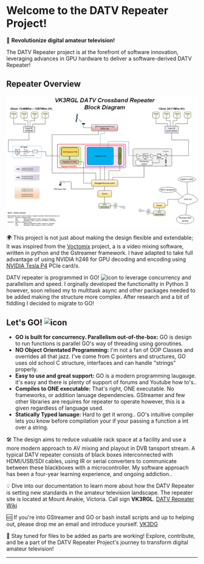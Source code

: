 # Welcome to the DATV Repeater Project!

🚀 **Revolutionize digital amateur television!** 

The DATV Repeater project is at the forefront of software innovation, leveraging advances in GPU hardware to deliver a software-derived DATV Repeater!

## Repeater Overview

![Overview](https://github.com/TVforME/Repeater/blob/main/assets/images/Repeater-Overview.png)

🌍 This project is not just about making the design flexible and extendable; It was inspired from the [Voctomix](https://github.com/voc/voctomix) project, a is a video mixing software, written in python and the Gstreamer framework. I have adapted to take full advantage of using NVIDIA h246 for GPU decoding and encoding using [NVIDIA Tesla P4](https://images.nvidia.com/content/pdf/tesla/184457-Tesla-P4-Datasheet-NV-Final-Letter-Web.pdf) PCIe card/s.  

DATV repeater is programmed in GO! <img src="assets/icons/go.ico" alt="icon" width="30" height="25"> to leverage concurrency and parallelism and speed. I orginally developed the functionallty in Python 3 however, soon relised my to multitask async and other packages needed to be added making the structure more complex. After research and a bit of fiddling I decided to migrate to GO! 

## Let's GO! <img src="assets/icons/go.ico" alt="icon" width="30" height="25">
- **GO is built for concurrency. Parallelism out-of-the-box:**  GO is design to run functions is parallel GO's way of threading using goroutines.
- **NO Object Orientated Programming:** I'm not a fan of OOP Classes and overrides all that jazz.  I've come from C pointers and structures, GO uses old school C structure, interfaces and can handle "strings" properly.
- **Easy to use and great support:** GO is a modern programming laugauge. it's easy and there is plenty of support of forums and Youtube how to's..
- **Compiles to ONE executable:**  That's right, ONE executable. No frameworks, or addition lanuage dependencies.  GStreamer and few other libraries are requires for repeater to operate however, this is a given regardless of language used.
- **Statically Typed lanuage:**  Hard to get it wrong.. GO's intuitive compiler lets you know before compilation your if your passing a function a int over a string. 

🛠️ The design aims to reduce valuable rack space at a facility and use a more modern approach to AV mixing and playout in DVB tansport stream. A typical DATV repeater consists of black boxes interconnected with HDMI/USB/SDI cables, using IR or serial converters to communicate between these blackboxes with a microcontroller. My software approach has been a four-year learning experience, and ongoing addiction..

💡 Dive into our documentation to learn more about how the DATV Repeater is setting new standards in the amateur television landscape.
The repeater site is located at Mount Anakie, Victoria. Call sign **VK3RGL**.
[DATV Repeater Wiki](https://github.com/TVforME/Repeater/wiki)

🆘 If you're into GStreamer and GO or bash install scripts and up to helping out, please drop me an email and introduce yourself. 
[VK3DG](mailto:vk3dgtv@gmail.com?subject=DATV%20Repeater%20Help)

🔗 Stay tuned for files to be added as parts are working!
Explore, contribute, and be a part of the DATV Repeater Project's journey to transform digital amateur television!


---
